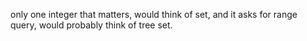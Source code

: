 
only one integer that matters, would think of set, and it asks for range query, would probably think of tree set. 

